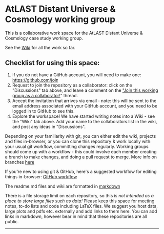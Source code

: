 # AtLAST Distant Universe & Cosmology working group
This is a collaborative work space for the AtLAST Distant Universe & Cosmology case study working group.

See the [Wiki](https://github.com/jtr6/atlast_distant_universe_wg/wiki) for all the work so far. 

## Checklist for using this space:
1) If you do not have a GitHub account, you will need to make one: https://github.com/join
2) Request to join the repository as a collaborator: click on the "Discussions" tab above, and leave a comment on the ["Join this working group as a collaborator!](https://github.com/jtr6/atlast_distant_universe_wg/discussions/1)" thread.
3) Accept the invitation that arrives via email - note: this will be sent to the email address associated with your GitHub account, and you need to be logged in to GitHub to see this.
4) Explore the workspace! We have started writing notes into a Wiki - see the "Wiki" tab above. Add your name to the collaborators list in the wiki, and post any ideas in "Discussions".

Depending on your familiarity with git, you can either edit the wiki, projects and files in-browser, or you can clone this repository & work locally with your usual git workflow, committing changes regularly. Working groups should come up with a workflow - this could involve each member creating a branch to make changes, and doing a pull request to merge. More info on branches [here](https://docs.github.com/en/github/collaborating-with-pull-requests/proposing-changes-to-your-work-with-pull-requests/about-branches)

If you're new to using git & GitHub, here's a suggested workflow for editing things in-browser: [GitHub workflow](https://github.blog/2013-07-11-github-flow-in-the-browser/)

The readme.md files and wiki are formatted in [markdown](https://www.markdownguide.org/basic-syntax/)

There is a file storage limit on each repository, so this is *not intended as a place to store large files such as data!* Please keep this space for meeting notes, to-do lists and code including LaTeX files. We suggest you host data, large plots and pdfs etc. externally and add links to them here. You can add links in markdown, however bear in mind that these repositories are all public.

------------------------------

